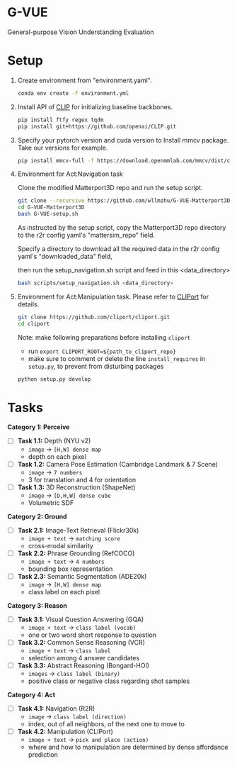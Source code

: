 # G-VUE
General-purpose Vision Understanding Evaluation


# Setup

1. Create environment from "environment.yaml".

    ```bash
    conda env create -f environment.yml
    ```

2. Install API of [CLIP](https://github.com/openai/CLIP) for initializing baseline backbones.

    ```bash
    pip install ftfy regex tqdm
    pip install git+https://github.com/openai/CLIP.git
    ```

3. Specify your pytorch version and cuda version to Install mmcv package. Take our versions for example.

    ```bash
    pip install mmcv-full -f https://download.openmmlab.com/mmcv/dist/cu113/torch1.11.0/index.html
    ```

4. Environment for Act:Navigation task

    Clone the modified Matterport3D repo and run the setup script.

    ```bash
    git clone --recursive https://github.com/wllmzhu/G-VUE-Matterport3D
    cd G-VUE-Matterport3D
    bash G-VUE-setup.sh
    ```

    As instructed by the setup script, copy the Matterport3D repo directory to the r2r config yaml's "mattersim_repo" field.

    Specify a directory to download all the required data in the r2r config yaml's "downloaded_data" field,

    then run the setup_navigation.sh script and feed in this \<data_directory\>

    ```bash
    bash scripts/setup_navigation.sh <data_directory>
    ```


5. Environment for Act:Manipulation task. Please refer to [CLIPort](https://github.com/cliport/cliport) for details.

    ```bash
    git clone https://github.com/cliport/cliport.git
    cd cliport
    ```

    Note: make following preparations before installing `cliport`
      - run `export CLIPORT_ROOT=${path_to_cliport_repo}`
      - make sure to comment or delete the line `install_requires` in `setup.py`, to prevent from disturbing packages

    ```bash
    python setup.py develop
    ```

# Tasks

**Category 1: Perceive** 

* [ ] **Task 1.1:** Depth (NYU v2)
  * `image` → `[H,W] dense map `
  * depth on each pixel
* [ ] **Task 1.2:** Camera Pose Estimation (Cambridge Landmark & 7 Scene)
  * `image` → `7 numbers `
  * 3 for translation and 4 for orientation
* [ ] **Task 1.3:** 3D Reconstruction (ShapeNet)
  * `image` → `[D,H,W] dense cube `
  * Volumetric SDF

**Category 2: Ground** 

* [ ] **Task 2.1:** Image-Text Retrieval (Flickr30k)
  * `image + text` → `matching score`
  * cross-modal similarity
* [ ] **Task 2.2:** Phrase Grounding (RefCOCO)
  * `image + text` → `4 numbers`
  * bounding box representation
* [ ] **Task 2.3:** Semantic Segmentation (ADE20k)
  * `image` → `[H,W] dense map `
  * class label on each pixel

**Category 3: Reason** 

* [ ] **Task 3.1:** Visual Question Answering (GQA)
  * `image + text` → `class label (vocab)`
  * one or two word short response to question
* [ ] **Task 3.2:** Common Sense Reasoning (VCR)
  * `image + text` → `class label`
  * selection among 4 answer candidates
* [ ] **Task 3.3:** Abstract Reasoning (Bongard-HOI)
  * `images` → `class label (binary)`
  * positive class or negative class regarding shot samples

**Category 4: Act** 

* [ ] **Task 4.1:** Navigation (R2R)
  * `image` → `class label (direction)`
  * index, out of all neighbors, of the next one to move to
* [ ] **Task 4.2:** Manipulation (CLIPort)
  * `image + text` → `pick and place (action)`
  * where and how to manipulation are determined by dense affordance prediction

